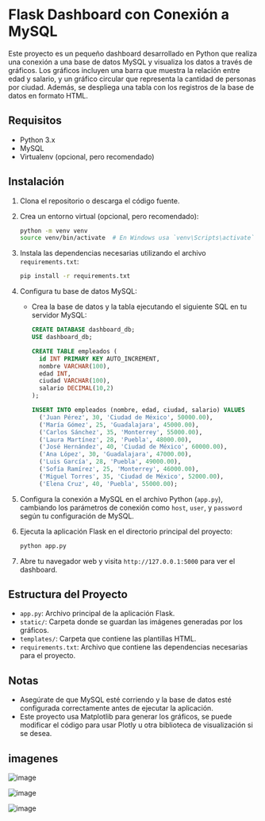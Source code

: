 
# Flask Dashboard con Conexión a MySQL

Este proyecto es un pequeño dashboard desarrollado en Python que realiza una conexión a una base de datos MySQL y visualiza los datos a través de gráficos. Los gráficos incluyen una barra que muestra la relación entre edad y salario, y un gráfico circular que representa la cantidad de personas por ciudad. Además, se despliega una tabla con los registros de la base de datos en formato HTML.

## Requisitos

- Python 3.x
- MySQL
- Virtualenv (opcional, pero recomendado)

## Instalación

1. Clona el repositorio o descarga el código fuente.

2. Crea un entorno virtual (opcional, pero recomendado):

   ```bash
   python -m venv venv
   source venv/bin/activate  # En Windows usa `venv\Scripts\activate`
   ```

3. Instala las dependencias necesarias utilizando el archivo `requirements.txt`:

   ```bash
   pip install -r requirements.txt
   ```

4. Configura tu base de datos MySQL:

   - Crea la base de datos y la tabla ejecutando el siguiente SQL en tu servidor MySQL:

     ```sql
     CREATE DATABASE dashboard_db;
     USE dashboard_db;

     CREATE TABLE empleados (
       id INT PRIMARY KEY AUTO_INCREMENT,
       nombre VARCHAR(100),
       edad INT,
       ciudad VARCHAR(100),
       salario DECIMAL(10,2)
     );
     
     INSERT INTO empleados (nombre, edad, ciudad, salario) VALUES
       ('Juan Pérez', 30, 'Ciudad de México', 50000.00),
       ('María Gómez', 25, 'Guadalajara', 45000.00),
       ('Carlos Sánchez', 35, 'Monterrey', 55000.00),
       ('Laura Martínez', 28, 'Puebla', 48000.00),
       ('José Hernández', 40, 'Ciudad de México', 60000.00),
       ('Ana López', 30, 'Guadalajara', 47000.00),
       ('Luis García', 28, 'Puebla', 49000.00),
       ('Sofía Ramírez', 25, 'Monterrey', 46000.00),
       ('Miguel Torres', 35, 'Ciudad de México', 52000.00),
       ('Elena Cruz', 40, 'Puebla', 55000.00);
     ```

5. Configura la conexión a MySQL en el archivo Python (`app.py`), cambiando los parámetros de conexión como `host`, `user`, y `password` según tu configuración de MySQL.

6. Ejecuta la aplicación Flask en el directorio principal del proyecto:

   ```bash
   python app.py
   ```

7. Abre tu navegador web y visita `http://127.0.0.1:5000` para ver el dashboard.

## Estructura del Proyecto

- `app.py`: Archivo principal de la aplicación Flask.
- `static/`: Carpeta donde se guardan las imágenes generadas por los gráficos.
- `templates/`: Carpeta que contiene las plantillas HTML.
- `requirements.txt`: Archivo que contiene las dependencias necesarias para el proyecto.

## Notas

- Asegúrate de que MySQL esté corriendo y la base de datos esté configurada correctamente antes de ejecutar la aplicación.
- Este proyecto usa Matplotlib para generar los gráficos, se puede modificar el código para usar Plotly u otra biblioteca de visualización si se desea.

## imagenes

![image](https://github.com/user-attachments/assets/2a353e7a-9eab-4cda-8277-35c53b345ea1)

![image](https://github.com/user-attachments/assets/6e4c01b2-4604-4e28-8ad6-14464c045695)

![image](https://github.com/user-attachments/assets/dda13b2b-0d74-4c3b-a080-cc77d3161663)




